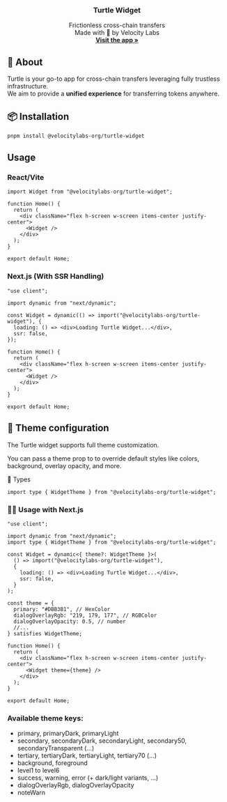 <!-- PROJECT LOGO -->
<br />
<div align="center">
  <h3 align="center">Turtle Widget</h3>

  <p align="center">
    Frictionless cross-chain transfers
    <br />
    Made with 💚 by Velocity Labs
    <br/>
    <a href="https://app.turtle.cool"><strong> Visit the app »</strong></a>
    <br />
  </p>
</div>

<!-- ABOUT THE PROJECT -->

## 🐢 About

Turtle is your go-to app for cross-chain transfers leveraging fully trustless infrastructure.  
We aim to provide a **unified experience** for transferring tokens anywhere.


## 📦 Installation

```sh
pnpm install @velocitylabs-org/turtle-widget
```


## Usage

### React/Vite

```tsx
import Widget from "@velocitylabs-org/turtle-widget";

function Home() {
  return (
    <div className="flex h-screen w-screen items-center justify-center">
      <Widget />
    </div>
  );
}

export default Home;
```

### Next.js (With SSR Handling)

```tsx
"use client";

import dynamic from "next/dynamic";

const Widget = dynamic(() => import("@velocitylabs-org/turtle-widget"), {
  loading: () => <div>Loading Turtle Widget...</div>,
  ssr: false,
});

function Home() {
  return (
    <div className="flex h-screen w-screen items-center justify-center">
      <Widget />
    </div>
  );
}

export default Home;
```

## 🎨 Theme configuration 

The Turtle widget supports full theme customization.

You can pass a theme prop to <Widget /> to override default styles like colors, background, overlay opacity, and more.

🧩 Types
```tsx
import type { WidgetTheme } from "@velocitylabs-org/turtle-widget";
```

### 🧑‍💻 Usage with Next.js

```tsx
"use client";

import dynamic from "next/dynamic";
import type { WidgetTheme } from "@velocitylabs-org/turtle-widget";

const Widget = dynamic<{ theme?: WidgetTheme }>(
  () => import("@velocitylabs-org/turtle-widget"),
  {
    loading: () => <div>Loading Turtle Widget...</div>,
    ssr: false,
  }
);

const theme = {
  primary: "#DBB3B1", // HexColor
  dialogOverlayRgb: "219, 179, 177", // RGBColor
  dialogOverlayOpacity: 0.5, // number
  //...
} satisfies WidgetTheme;

function Home() {
  return (
    <div className="flex h-screen w-screen items-center justify-center">
      <Widget theme={theme} />
    </div>
  );
}

export default Home;
```

### Available theme keys:

- primary, primaryDark, primaryLight
- secondary, secondaryDark, secondaryLight, secondary50, secondaryTransparent (...)
- tertiary, tertiaryDark, tertiaryLight, tertiary70 (...)
- background, foreground
- level1 to level6
- success, warning, error (+ dark/light variants, ...) 
- dialogOverlayRgb, dialogOverlayOpacity
- noteWarn